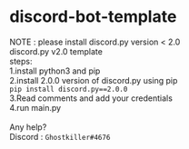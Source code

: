 # discord-bot-template
NOTE : please install discord.py version < 2.0 </br> 
discord.py v2.0 template</br> 
steps:</br>
1.install python3 and pip</br>
2.install 2.0.0 version of discord.py using pip</br>
```pip install discord.py==2.0.0```<br>
3.Read comments and add your credentials</br>
4.run main.py</br>
</br>
Any help?</br>
Discord : ```Ghostkiller#4676```

